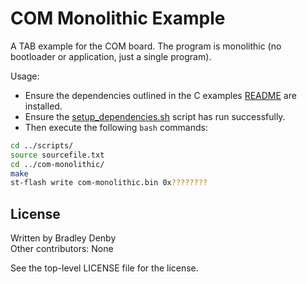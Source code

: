 # COM Monolithic Example

A TAB example for the COM board. The program is monolithic (no bootloader or
application, just a single program).

Usage:
* Ensure the dependencies outlined in the C examples [README](../README.md) are
  installed.
* Ensure the [setup_dependencies.sh](../scripts/setup_dependencies.sh) script
  has run successfully.
* Then execute the following `bash` commands:

```bash
cd ../scripts/
source sourcefile.txt
cd ../com-monolithic/
make
st-flash write com-monolithic.bin 0x????????
```

## License

Written by Bradley Denby  
Other contributors: None

See the top-level LICENSE file for the license.
